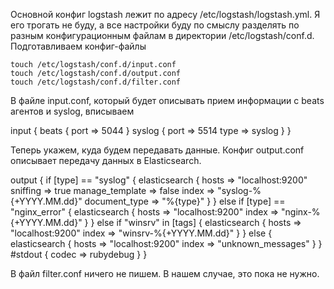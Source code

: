 Основной конфиг logstash лежит по адресу /etc/logstash/logstash.yml.
Я его трогать не буду, а все настройки буду по смыслу разделять по разным конфигурационным файлам в директории /etc/logstash/conf.d.
Подготавливаем конфиг-файлы

    touch /etc/logstash/conf.d/input.conf
    touch /etc/logstash/conf.d/output.conf
    touch /etc/logstash/conf.d/filter.conf
В файле input.conf, который будет описывать прием информации с beats агентов и syslog, вписываем

input {
    beats {
        port => 5044
    }
    syslog {
        port => 5514
        type => syslog
    }
}


Теперь укажем, куда будем передавать данные. Конфиг output.conf описывает передачу данных в Elasticsearch.

output {
    if [type] == "syslog" {
        elasticsearch {
            hosts     => "localhost:9200"
            sniffing => true
            manage_template => false
            index    => "syslog-%{+YYYY.MM.dd}"
            document_type => "%{type}"
        }
    }
    else if [type] == "nginx_error" {
        elasticsearch {
            hosts     => "localhost:9200"
            index    => "nginx-%{+YYYY.MM.dd}"
        }
    }
    else if "winsrv" in [tags] {
        elasticsearch {
            hosts     => "localhost:9200"
            index    => "winsrv-%{+YYYY.MM.dd}"
        }
    }
    else {
        elasticsearch {
            hosts     => "localhost:9200"
            index    => "unknown_messages"
        }
    }
    #stdout { codec => rubydebug }
}

В файл filter.conf ничего не пишем. В нашем случае, это пока не нужно.
